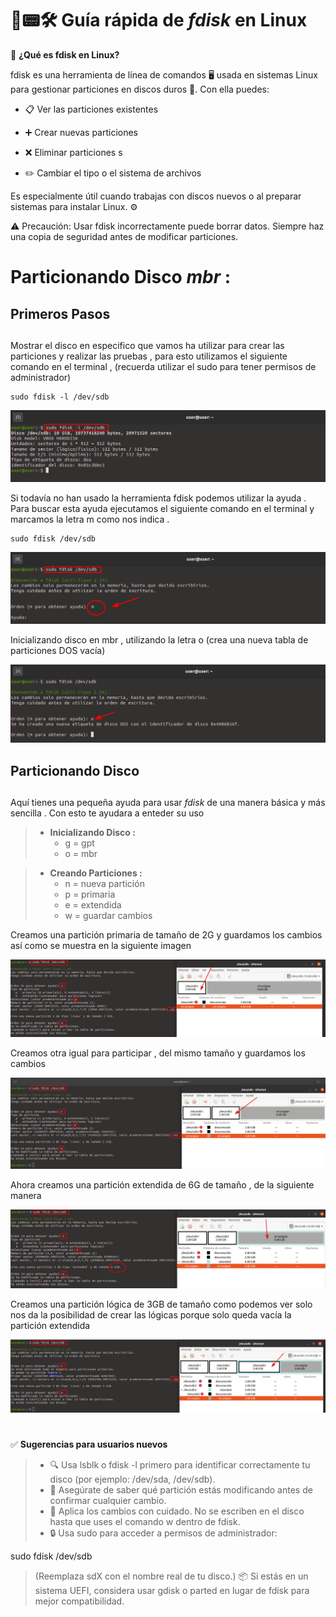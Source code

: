 #
# 💽📟🛠️ Guía rápida de *fdisk* en Linux

🧩 **¿Qué es fdisk en Linux?**

fdisk es una herramienta de línea de comandos 🖥️ usada en sistemas Linux para gestionar particiones en discos duros 💽. Con ella puedes:

   - 📋 Ver las particiones existentes

   - ➕ Crear nuevas particiones

   - ❌ Eliminar particiones
s
   - ✏️ Cambiar el tipo o el sistema de archivos

Es especialmente útil cuando trabajas con discos nuevos o al preparar sistemas para instalar Linux. ⚙️

⚠️ Precaución: Usar fdisk incorrectamente puede borrar datos. Siempre haz una copia de seguridad antes de modificar particiones.


# Particionando Disco *mbr* : 

## Primeros Pasos
##

Mostrar el disco en especifico que vamos ha utilizar para crear las particiones y realizar las pruebas , para esto utilizamos el siguiente comando en el terminal , (recuerda utilizar el sudo para tener permisos de administrador) 

~~~~~~~~~~~~~~~~~~~~~~~
sudo fdisk -l /dev/sdb
~~~~~~~~~~~~~~~~~~~~~~~

![Mostrar Disco](./img_fdisk/1_mostrar_disco.png)

Si todavía no han usado la herramienta fdisk podemos utilizar la ayuda . Para buscar esta ayuda ejecutamos el siguiente comando en el terminal y marcamos la letra m como nos indica .

~~~~~~~~~~~~~~~~~~~~~~~
sudo fdisk /dev/sdb
~~~~~~~~~~~~~~~~~~~~~~~

![Mostrar Ayuda](./img_fdisk/2_mostrar_ayuda.png)


Inicializando disco en mbr , utilizando la letra o (crea una nueva tabla de particiones DOS vacía)

![Inicializar Disco](./img_fdisk/3_inicializar_disco.png)

## Particionando Disco 
##

Aquí tienes una pequeña ayuda para usar *fdisk* de una manera básica y más sencilla . Con esto te ayudara a enteder su uso

 
> - **Inicializando Disco :**
>    - g = gpt
>    - o = mbr

> - **Creando Particiones :**
>   - n = nueva partición
>   - p = primaria
>   - e = extendida
>   - w = guardar cambios


Creamos una partición primaria de tamaño de 2G y guardamos los cambios así como se muestra en la siguiente imagen 

![Primera Primaria](./img_fdisk/4_primaria_1.png)

Creamos otra igual para participar , del mismo tamaño y guardamos los cambios 

![Segunda Primaria](./img_fdisk/4_primaria_2.png)


Ahora creamos una partición extendida de 6G de tamaño , de la siguiente manera 

![Primera Extendida](./img_fdisk/5_extendida_1.png)


Creamos una partición lógica de 3GB de tamaño como podemos ver solo nos da la posibilidad de crear las lógicas porque solo queda vacía la partición extendida 

![Segunda Extendida](./img_fdisk/5_extendida_2.png)


#

✅ **Sugerencias para usuarios nuevos**

>    - 🔍 Usa lsblk o fdisk -l primero para identificar correctamente tu disco (por ejemplo: /dev/sda, /dev/sdb).
>    - 🧠 Asegúrate de saber qué partición estás modificando antes de confirmar cualquier cambio.
>    - 📝 Aplica los cambios con cuidado. No se escriben en el disco hasta que uses el comando w dentro de fdisk.
>    - 🔒 Usa sudo para acceder a permisos de administrador:    

sudo fdisk /dev/sdb 

>    (Reemplaza sdX con el nombre real de tu disco.)
>    📦 Si estás en un sistema UEFI, considera usar gdisk o parted en lugar de fdisk para mejor compatibilidad.